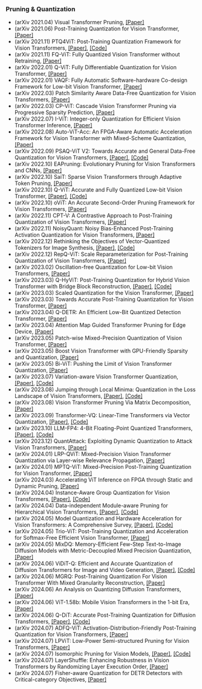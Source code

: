 
### Pruning & Quantization
- (arXiv 2021.04) Visual Transformer Pruning, [[Paper]](https://arxiv.org/pdf/2104.08500.pdf)
- (arXiv 2021.06) Post-Training Quantization for Vision Transformer, [[Paper]](https://arxiv.org/pdf/2106.14156.pdf)
- (arXiv 2021.11) PTQ4ViT: Post-Training Quantization Framework for Vision Transformers, [[Paper]](https://arxiv.org/pdf/2111.12293.pdf), [[Code]](https://github.com/hahnyuan/PTQ4ViT)
- (arXiv 2021.11) FQ-ViT: Fully Quantized Vision Transformer without Retraining, [[Paper]](https://arxiv.org/pdf/2111.15127.pdf)
- (arXiv 2022.01) Q-ViT: Fully Differentiable Quantization for Vision Transformer, [[Paper]](https://arxiv.org/pdf/2201.07703.pdf)
- (arXiv 2022.01) VAQF: Fully Automatic Software-hardware Co-design Framework for Low-bit Vision Transformer, [[Paper]](https://arxiv.org/pdf/2201.06618.pdf)
- (arXiv 2022.03) Patch Similarity Aware Data-Free Quantization for Vision Transformers, [[Paper]](https://arxiv.org/pdf/2203.02250.pdf)
- (arXiv 2022.03) CP-ViT: Cascade Vision Transformer Pruning via Progressive Sparsity Prediction, [[Paper]](https://arxiv.org/pdf/2203.04570.pdf)
- (arXiv 2022.07) I-ViT: Integer-only Quantization for Efficient Vision Transformer Inference, [[Paper]](https://arxiv.org/pdf/2207.01405.pdf)
- (arXiv 2022.08) Auto-ViT-Acc: An FPGA-Aware Automatic Acceleration Framework for Vision Transformer with Mixed-Scheme Quantization, [[Paper]](https://arxiv.org/pdf/2208.05163.pdf)
- (arXiv 2022.09) PSAQ-ViT V2: Towards Accurate and General Data-Free Quantization for Vision Transformers, [[Paper]](https://arxiv.org/pdf/2209.05687.pdf), [[Code]](https://github.com/zkkli/PSAQ-ViT)
- (arXiv 2022.10) EAPruning: Evolutionary Pruning for Vision Transformers and CNNs, [[Paper]](https://arxiv.org/pdf/2210.00181.pdf)
- (arXiv 2022.10) SaiT: Sparse Vision Transformers through Adaptive Token Pruning, [[Paper]](https://arxiv.org/pdf/2210.05832.pdf)
- (arXiv 2022.10) Q-ViT: Accurate and Fully Quantized Low-bit Vision Transformer, [[Paper]](https://arxiv.org/pdf/2210.06707.pdf), [[Code]](https://github.com/YanjingLi0202/Q-ViT)
- (arXiv 2022.10) oViT: An Accurate Second-Order Pruning Framework for Vision Transformers, [[Paper]](https://arxiv.org/pdf/2210.09223.pdf)
- (arXiv 2022.11) CPT-V: A Contrastive Approach to Post-Training Quantization of Vision Transformers, [[Paper]](https://arxiv.org/pdf/2211.09643.pdf)
- (arXiv 2022.11) NoisyQuant: Noisy Bias-Enhanced Post-Training Activation Quantization for Vision Transformers, [[Paper]](https://arxiv.org/pdf/2211.16056.pdf)
- (arXiv 2022.12) Rethinking the Objectives of Vector-Quantized Tokenizers for Image Synthesis, [[Paper]](https://arxiv.org/pdf/2212.03185.pdf), [[Code]](https://github.com/TencentARC/BasicVQ-GEN)
- (arXiv 2022.12) RepQ-ViT: Scale Reparameterization for Post-Training Quantization of Vision Transformers, [[Paper]](https://arxiv.org/pdf/2212.08254.pdf)
- (arXiv 2023.02) Oscillation-free Quantization for Low-bit Vision Transformers, [[Paper]](https://arxiv.org/pdf/2302.02210.pdf)
- (arXiv 2023.03) Q-HyViT: Post-Training Quantization for Hybrid Vision Transformer with Bridge Block Reconstruction, [[Paper]](https://arxiv.org/pdf/2303.12557.pdf), [[Code]](https://github.com/Q-HyViT)
- (arXiv 2023.03) Scaled Quantization for the Vision Transformer, [[Paper]](https://arxiv.org/pdf/2303.13601.pdf)
- (arXiv 2023.03) Towards Accurate Post-Training Quantization for Vision Transformer, [[Paper]](https://arxiv.org/pdf/2303.14341.pdf)
- (arXiv 2023.04) Q-DETR: An Efficient Low-Bit Quantized Detection Transformer, [[Paper]](https://arxiv.org/pdf/2304.00253.pdf)
- (arXiv 2023.04) Attention Map Guided Transformer Pruning for Edge Device, [[Paper]](https://arxiv.org/pdf/2304.01452.pdf)
- (arXiv 2023.05) Patch-wise Mixed-Precision Quantization of Vision Transformer, [[Paper]](https://arxiv.org/pdf/2305.06559.pdf)
- (arXiv 2023.05) Boost Vision Transformer with GPU-Friendly Sparsity and Quantization, [[Paper]](https://arxiv.org/pdf/2305.10727.pdf)
- (arXiv 2023.05) Bi-ViT: Pushing the Limit of Vision Transformer Quantization, [[Paper]](https://arxiv.org/pdf/2305.12354.pdf)
- (arXiv 2023.07) Variation-aware Vision Transformer Quantization, [[Paper]](https://arxiv.org/pdf/2307.00331.pdf), [[Code]](https://github.com/HuangOwen/VVTQ)
- (arXiv 2023.08) Jumping through Local Minima: Quantization in the Loss Landscape of Vision Transformers,  [[Paper]](https://arxiv.org/pdf/2308.10814.pdf), [[Code]](https://github.com/enyac-group/evol-q)
- (arXiv 2023.08) Vision Transformer Pruning Via Matrix Decomposition,  [[Paper]](https://arxiv.org/pdf/2308.10839.pdf)
- (arXiv 2023.09) Transformer-VQ: Linear-Time Transformers via Vector Quantization,  [[Paper]](https://arxiv.org/pdf/2309.16354.pdf), [[Code]](https://github.com/transformer-vq/transformer_vq)
- (arXiv 2023.10) LLM-FP4: 4-Bit Floating-Point Quantized Transformers, [[Paper]](https://arxiv.org/pdf/2310.16836.pdf), [[Code]](https://github.com/nbasyl/LLM-FP4)
- (arXiv 2023.12) QuantAttack: Exploiting Dynamic Quantization to Attack Vision Transformers, [[Paper]](https://arxiv.org/pdf/2312.02220.pdf)
- (arXiv 2024.01) LRP-QViT: Mixed-Precision Vision Transformer Quantization via Layer-wise Relevance Propagation, [[Paper]](https://arxiv.org/pdf/2401.11243.pdf)
- (arXiv 2024.01) MPTQ-ViT: Mixed-Precision Post-Training Quantization for Vision Transformer, [[Paper]](https://arxiv.org/pdf/2401.14895.pdf)
- (arXiv 2024.03) Accelerating ViT Inference on FPGA through Static and Dynamic Pruning, [[Paper]](https://arxiv.org/pdf/2403.14047.pdf)
- (arXiv 2024.04) Instance-Aware Group Quantization for Vision Transformers, [[Paper]](https://arxiv.org/pdf/2404.00928.pdf), [[Code]](https://cvlab.yonsei.ac.kr/projects/IGQ-ViT/)
- (arXiv 2024.04) Data-independent Module-aware Pruning for Hierarchical Vision Transformers, [[Paper]](https://arxiv.org/pdf/2404.13648.pdf), [[Code]](https://github.com/he-y/Data-independent-Module-Aware-Pruning)
- (arXiv 2024.05) Model Quantization and Hardware Acceleration for Vision Transformers: A Comprehensive Survey, [[Paper]](https://arxiv.org/pdf/2405.00314.pdf), [[Code]](https://github.com/DD-DuDa/awesome-vit-quantization-acceleration)
- (arXiv 2024.05) Trio-ViT: Post-Training Quantization and Acceleration for Softmax-Free Efficient Vision Transformer, [[Paper]](https://arxiv.org/pdf/2405.03882.pdf)
- (arXiv 2024.05) MixDQ: Memory-Efficient Few-Step Text-to-Image Diffusion Models with Metric-Decoupled Mixed Precision Quantization, [[Paper]](https://arxiv.org/pdf/2405.17873.pdf)
- (arXiv 2024.06) ViDiT-Q: Efficient and Accurate Quantization of Diffusion Transformers for Image and Video Generation, [[Paper]](https://arxiv.org/pdf/2406.02540.pdf), [[Code]](https://github.com/A-suozhang/ViDiT-Q)
- (arXiv 2024.06) MGRQ: Post-Training Quantization For Vision Transformer With Mixed Granularity Reconstruction, [[Paper]](https://arxiv.org/pdf/2406.09229.pdf)
- (arXiv 2024.06) An Analysis on Quantizing Diffusion Transformers, [[Paper]](https://arxiv.org/pdf/2406.11100.pdf)
- (arXiv 2024.06) ViT-1.58b: Mobile Vision Transformers in the 1-bit Era, [[Paper]](https://arxiv.org/pdf/2406.18051)
- (arXiv 2024.06) Q-DiT: Accurate Post-Training Quantization for Diffusion Transformers, [[Paper]](https://arxiv.org/pdf/2406.17343), [[Code]](https://github.com/Juanerx/Q-DiT)
- (arXiv 2024.07) ADFQ-ViT: Activation-Distribution-Friendly Post-Training Quantization for Vision Transformers, [[Paper]](https://arxiv.org/pdf/2407.02763)
- (arXiv 2024.07) LPViT: Low-Power Semi-structured Pruning for Vision Transformers, [[Paper]](https://arxiv.org/pdf/2407.02068)
- (arXiv 2024.07) Isomorphic Pruning for Vision Models, [[Paper]](https://arxiv.org/pdf/2407.04616), [[Code]](https://github.com/VainF/Isomorphic-Pruning)
- (arXiv 2024.07) LayerShuffle: Enhancing Robustness in Vision Transformers by Randomizing Layer Execution Order, [[Paper]](https://arxiv.org/pdf/2407.04513)
- (arXiv 2024.07) Fisher-aware Quantization for DETR Detectors with Critical-category Objectives, [[Paper]](https://arxiv.org/pdf/2407.03442)
